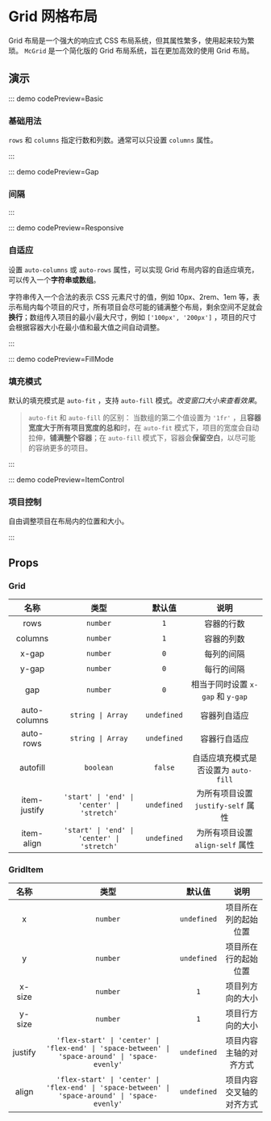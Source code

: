 <script setup>
import Basic from '@/grid/demos/DemoBasic.vue'
import Gap from '@/grid/demos/DemoGap.vue'
import Responsive from '@/grid/demos/DemoResponsive.vue'
import FillMode from '@/grid/demos/DemoFillMode.vue'
import ItemControl from '@/grid/demos/DemoItemControl.vue'
</script>

# Grid 网格布局

Grid 布局是一个强大的响应式 CSS 布局系统，但其属性繁多，使用起来较为繁琐。 `McGrid` 是一个简化版的 Grid 布局系统，旨在更加高效的使用 Grid 布局。

## 演示

::: demo codePreview=Basic

### 基础用法

`rows` 和 `columns` 指定行数和列数。通常可以只设置 `columns` 属性。

<Basic />
:::

::: demo codePreview=Gap

### 间隔

<Gap />
:::

::: demo codePreview=Responsive

### 自适应

设置 `auto-columns` 或 `auto-rows` 属性，可以实现 Grid 布局内容的自适应填充，可以传入一个**字符串或数组**。

字符串传入一个合法的表示 CSS 元素尺寸的值，例如 10px、2rem、1em 等，表示布局内每个项目的尺寸，所有项目会尽可能的铺满整个布局，剩余空间不足就会**换行**；数组传入项目的最小/最大尺寸，例如 `['100px', '200px']` ，项目的尺寸会根据容器大小在最小值和最大值之间自动调整。

<Responsive />

:::

::: demo codePreview=FillMode

### 填充模式

默认的填充模式是 `auto-fit` ，支持 `auto-fill` 模式。_改变窗口大小来查看效果_。

<FillMode />

> `auto-fit` 和 `auto-fill` 的区别： 当数组的第二个值设置为 `'1fr'` ，且**容器宽度大于所有项目宽度的总和**时，在 `auto-fit` 模式下，项目的宽度会自动拉伸，**铺满整个容器**；在 `auto-fill` 模式下，容器会**保留空白**，以尽可能的容纳更多的项目。

:::

::: demo codePreview=ItemControl

### 项目控制

自由调整项目在布局内的位置和大小。

<ItemControl />
:::

## Props

### Grid

|     名称     |                    类型                     |   默认值    |                 说明                 |
| :----------: | :-----------------------------------------: | :---------: | :----------------------------------: |
|     rows     |                  `number`                   |     `1`     |              容器的行数              |
|   columns    |                  `number`                   |     `1`     |              容器的列数              |
|    x-gap     |                  `number`                   |     `0`     |              每列的间隔              |
|    y-gap     |                  `number`                   |     `0`     |              每行的间隔              |
|     gap      |                  `number`                   |     `0`     |  相当于同时设置 `x-gap` 和 `y-gap`   |
| auto-columns |              `string \| Array`              | `undefined` |             容器列自适应             |
|  auto-rows   |              `string \| Array`              | `undefined` |             容器行自适应             |
|   autofill   |                  `boolean`                  |   `false`   | 自适应填充模式是否设置为 `auto-fill` |
| item-justify | `'start' \| 'end' \| 'center' \| 'stretch'` | `undefined` |  为所有项目设置 `justify-self` 属性  |
|  item-align  | `'start' \| 'end' \| 'center' \| 'stretch'` | `undefined` |   为所有项目设置 `align-self` 属性   |

### GridItem

|  名称   |                                              类型                                               |   默认值    |           说明           |
| :-----: | :---------------------------------------------------------------------------------------------: | :---------: | :----------------------: |
|    x    |                                            `number`                                             | `undefined` |   项目所在列的起始位置   |
|    y    |                                            `number`                                             | `undefined` |   项目所在行的起始位置   |
| x-size  |                                            `number`                                             |     `1`     |     项目列方向的大小     |
| y-size  |                                            `number`                                             |     `1`     |     项目行方向的大小     |
| justify | `'flex-start' \| 'center' \| 'flex-end' \| 'space-between' \| 'space-around' \| 'space-evenly'` | `undefined` |  项目内容主轴的对齐方式  |
|  align  | `'flex-start' \| 'center' \| 'flex-end' \| 'space-between' \| 'space-around' \| 'space-evenly'` | `undefined` | 项目内容交叉轴的对齐方式 |
